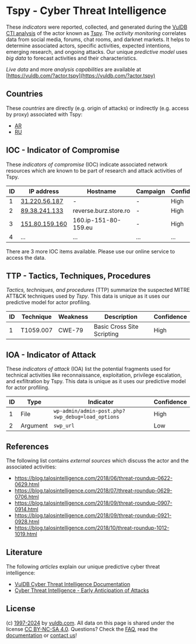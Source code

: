 # Tspy - Cyber Threat Intelligence

These _indicators_ were reported, collected, and generated during the [VulDB CTI analysis](https://vuldb.com/?kb.cti) of the actor known as [Tspy](https://vuldb.com/?actor.tspy). The _activity monitoring_ correlates data from social media, forums, chat rooms, and darknet markets. It helps to determine associated actors, specific activities, expected intentions, emerging research, and ongoing attacks. Our unique _predictive model_ uses _big data_ to forecast activities and their characteristics.

_Live data_ and more _analysis capabilities_ are available at [https://vuldb.com/?actor.tspy](https://vuldb.com/?actor.tspy)

## Countries

These _countries_ are directly (e.g. origin of attacks) or indirectly (e.g. access by proxy) associated with Tspy:

* [AR](https://vuldb.com/?country.ar)
* [RU](https://vuldb.com/?country.ru)

## IOC - Indicator of Compromise

These _indicators of compromise_ (IOC) indicate associated network resources which are known to be part of research and attack activities of Tspy.

ID | IP address | Hostname | Campaign | Confidence
-- | ---------- | -------- | -------- | ----------
1 | [31.220.56.187](https://vuldb.com/?ip.31.220.56.187) | - | - | High
2 | [89.38.241.133](https://vuldb.com/?ip.89.38.241.133) | reverse.burz.store.ro | - | High
3 | [151.80.159.160](https://vuldb.com/?ip.151.80.159.160) | 160.ip-151-80-159.eu | - | High
4 | ... | ... | ... | ...

There are 3 more IOC items available. Please use our online service to access the data.

## TTP - Tactics, Techniques, Procedures

_Tactics, techniques, and procedures_ (TTP) summarize the suspected MITRE ATT&CK techniques used by _Tspy_. This data is unique as it uses our predictive model for actor profiling.

ID | Technique | Weakness | Description | Confidence
-- | --------- | -------- | ----------- | ----------
1 | T1059.007 | CWE-79 | Basic Cross Site Scripting | High

## IOA - Indicator of Attack

These _indicators of attack_ (IOA) list the potential fragments used for technical activities like reconnaissance, exploitation, privilege escalation, and exfiltration by Tspy. This data is unique as it uses our predictive model for actor profiling.

ID | Type | Indicator | Confidence
-- | ---- | --------- | ----------
1 | File | `wp-admin/admin-post.php?swp_debug=load_options` | High
2 | Argument | `swp_url` | Low

## References

The following list contains _external sources_ which discuss the actor and the associated activities:

* https://blog.talosintelligence.com/2018/06/threat-roundup-0622-0629.html
* https://blog.talosintelligence.com/2018/07/threat-roundup-0629-0706.html
* https://blog.talosintelligence.com/2018/09/threat-roundup-0907-0914.html
* https://blog.talosintelligence.com/2018/09/threat-roundup-0921-0928.html
* https://blog.talosintelligence.com/2018/10/threat-roundup-1012-1019.html

## Literature

The following _articles_ explain our unique predictive cyber threat intelligence:

* [VulDB Cyber Threat Intelligence Documentation](https://vuldb.com/?kb.cti)
* [Cyber Threat Intelligence - Early Anticipation of Attacks](https://www.scip.ch/en/?labs.20201022)

## License

(c) [1997-2024](https://vuldb.com/?kb.changelog) by [vuldb.com](https://vuldb.com/?kb.about). All data on this page is shared under the license [CC BY-NC-SA 4.0](https://creativecommons.org/licenses/by-nc-sa/4.0/). Questions? Check the [FAQ](https://vuldb.com/?kb.faq), read the [documentation](https://vuldb.com/?kb) or [contact us](https://vuldb.com/?contact)!
